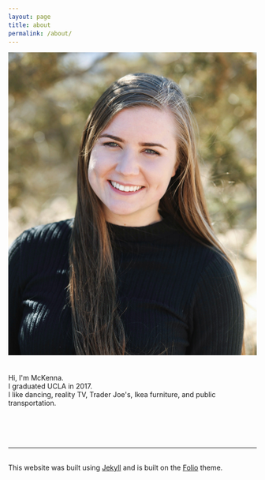 ```yaml
---
layout: page
title: about
permalink: /about/
---
```


<img class="col one left" style="margin-right: 20px" src="/img/about.jpg">

<br/>
<br/>
<br/>
Hi, I'm McKenna.
<br/>
I graduated UCLA in 2017.
<br/>
I like dancing, reality TV, Trader Joe's, Ikea furniture, and public transportation.
<br/>
<br/>
<br/>
<br/>
<br/>
<hr/>
<br/>
<span class="contacticon center">
	<a href="mailto:mckennagalvin@me.com"><i class="fa fa-envelope-square"></i></a>
	<a href="https://github.com/mckennagalvin" target="_blank"><i class="fa fa-github-square"></i></a>
	<a href="https://www.linkedin.com/in/mckennagalvin" target="_blank"><i class="fa fa-linkedin-square"></i></a>
	<a href="http://instagram.com/mckenna_galvin" target="_blank"><i class="fa fa-instagram"></i></a>
	<a href="https://twitter.com/mckennagalvin" target="_blank"><i class="fa fa-twitter-square"></i></a>
</span>

<div class="col three caption">
	This website was built using <a href="https://jekyllrb.com/">Jekyll</a> and is built on the <a href="https://github.com/bogoli/-folio">Folio</a> theme.
</div>

